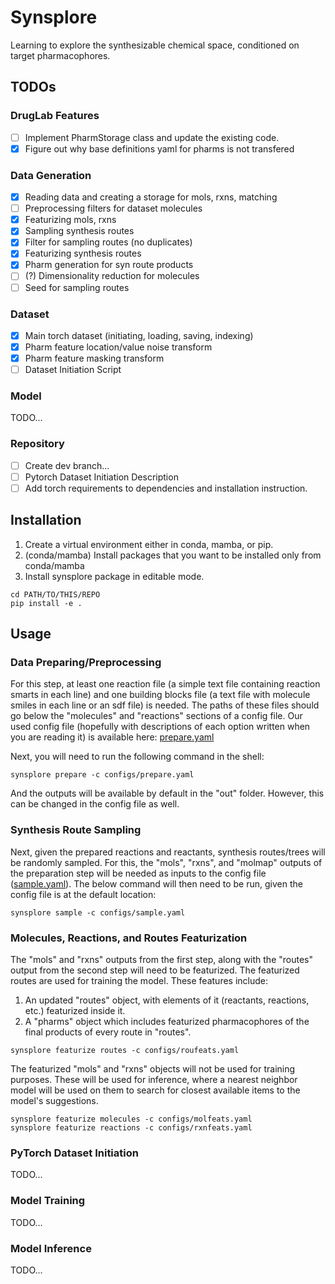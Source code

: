 # Synsplore
Learning to explore the synthesizable chemical space, conditioned on target pharmacophores.

## TODOs
### DrugLab Features
- [ ] Implement PharmStorage class and update the existing code.
- [x] Figure out why base definitions yaml for pharms is not transfered

### Data Generation
- [x] Reading data and creating a storage for mols, rxns, matching
- [ ] Preprocessing filters for dataset molecules
- [x] Featurizing mols, rxns
- [x] Sampling synthesis routes 
- [x] Filter for sampling routes (no duplicates)
- [x] Featurizing synthesis routes 
- [x] Pharm generation for syn route products
- [ ] (?) Dimensionality reduction for molecules
- [ ] Seed for sampling routes

### Dataset
- [x] Main torch dataset (initiating, loading, saving, indexing)
- [x] Pharm feature location/value noise transform
- [x] Pharm feature masking transform
- [ ] Dataset Initiation Script

### Model
TODO...

### Repository
- [ ] Create dev branch...
- [ ] Pytorch Dataset Initiation Description
- [ ] Add torch requirements to dependencies and installation instruction.

## Installation
1. Create a virtual environment either in conda, mamba, or pip.
2. (conda/mamba) Install packages that you want to be installed only from conda/mamba
3. Install synsplore package in editable mode.
```terminal
cd PATH/TO/THIS/REPO
pip install -e .
```

## Usage
### Data Preparing/Preprocessing
For this step, at least one reaction file (a simple text file containing reaction smarts in each line) and one building blocks file (a text file with molecule smiles in each line or an sdf file) is needed. The paths of these files should go below the "molecules" and "reactions" sections of a config file. Our used config file (hopefully with descriptions of each option written when you are reading it) is available here: [prepare.yaml](configs/prepare.yaml)

Next, you will need to run the following command in the shell:
```terminal
synsplore prepare -c configs/prepare.yaml
```
And the outputs will be available by default in the "out" folder. However, this can be changed in the config file as well.

### Synthesis Route Sampling
Next, given the prepared reactions and reactants, synthesis routes/trees will be randomly sampled. For this, the "mols", "rxns", and "molmap" outputs of the preparation step will be needed as inputs to the config file ([sample.yaml](configs/sample.yaml)). The below command will then need to be run, given the config file is at the default location:
```terminal
synsplore sample -c configs/sample.yaml
```

### Molecules, Reactions, and Routes Featurization
The "mols" and "rxns" outputs from the first step, along with the "routes" output from the second step will need to be featurized. The featurized routes are used for training the model. These features include:
1. An updated "routes" object, with elements of it (reactants, reactions, etc.) featurized inside it.
2. A "pharms" object which includes featurized pharmacophores of the final products of every route in "routes".

```terminal
synsplore featurize routes -c configs/roufeats.yaml 
```

The featurized "mols" and "rxns" objects will not be used for training purposes. These will be used for inference, where a nearest neighbor model will be used on them to search for closest available items to the model's suggestions.

```terminal
synsplore featurize molecules -c configs/molfeats.yaml
synsplore featurize reactions -c configs/rxnfeats.yaml
```

### PyTorch Dataset Initiation
TODO...

### Model Training
TODO...

### Model Inference
TODO...